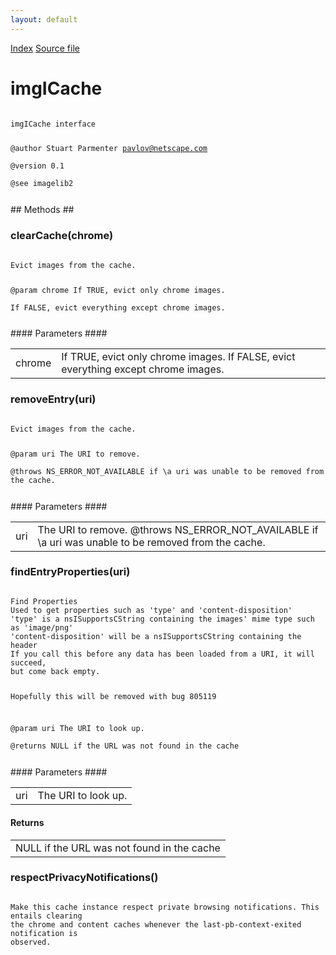 ```yaml
---
layout: default
---
```

<div id='links'><a href="../index.html">Index</a>
<a href="http://dxr.mozilla.org/mozilla-central/source/image/public/imgICache.idl">Source file</a>
</div>

# imgICache #
<code>  
imgICache interface  
  
@author Stuart Parmenter <pavlov@netscape.com>  
@version 0.1  
@see imagelib2  
  
</code>
## Methods ##

### clearCache(chrome) ###
<code>  
Evict images from the cache.  
  
@param chrome If TRUE,  evict only chrome images.  
              If FALSE, evict everything except chrome images.  
  
</code>
#### Parameters ####

<table>

<tr>
<td>chrome</td>
<td>If TRUE,  evict only chrome images.  
              If FALSE, evict everything except chrome images.  
</td>
</tr>

</table>

### removeEntry(uri) ###
<code>  
Evict images from the cache.  
  
@param uri The URI to remove.  
@throws NS_ERROR_NOT_AVAILABLE if \a uri was unable to be removed from the cache.  
  
</code>
#### Parameters ####

<table>

<tr>
<td>uri</td>
<td>The URI to remove.  
@throws NS_ERROR_NOT_AVAILABLE if \a uri was unable to be removed from the cache.  
</td>
</tr>

</table>

### findEntryProperties(uri) ###
<code>  
Find Properties  
Used to get properties such as 'type' and 'content-disposition'  
'type' is a nsISupportsCString containing the images' mime type such as 'image/png'  
'content-disposition' will be a nsISupportsCString containing the header  
If you call this before any data has been loaded from a URI, it will succeed,  
but come back empty.  
  
Hopefully this will be removed with bug 805119  
  
@param uri The URI to look up.  
@returns NULL if the URL was not found in the cache  
  
</code>
#### Parameters ####

<table>

<tr>
<td>uri</td>
<td>The URI to look up.  
</td>
</tr>

</table>

#### Returns ####

<table>

<tr>
<td>NULL if the URL was not found in the cache  
</td>
</tr>

</table>

### respectPrivacyNotifications() ###
<code>  
Make this cache instance respect private browsing notifications. This entails clearing  
the chrome and content caches whenever the last-pb-context-exited notification is  
observed.  
  
</code>